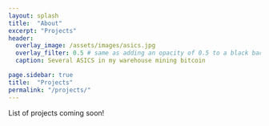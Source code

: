 ```yaml
---
layout: splash
title:  "About"
excerpt: "Projects"
header:
  overlay_image: /assets/images/asics.jpg
  overlay_filter: 0.5 # same as adding an opacity of 0.5 to a black background
  caption: Several ASICS in my warehouse mining bitcoin

page.sidebar: true
title:  "Projects"
permalink: "/projects/"
---
```


List of projects coming soon!
